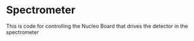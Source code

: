# Spectrometer
This is code for controlling the Nucleo Board that drives the detector in the spectrometer
